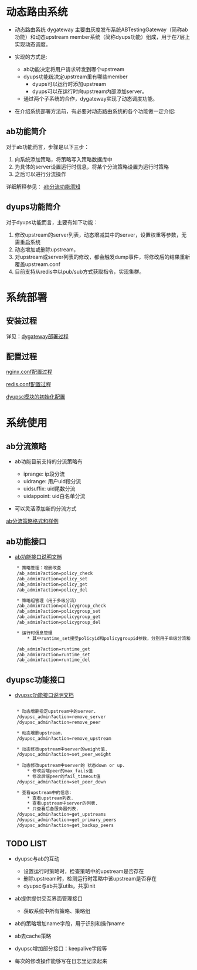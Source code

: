 
动态路由系统
=========================

* 动态路由系统 dygateway 主要由灰度发布系统ABTestingGateway（简称ab功能）和动态upstream member系统（简称dyups功能）组成，用于在7层上实现动态调度。     

* 实现的方式是:
    * ab功能决定将用户请求转发到哪个upstream
    * dyups功能统决定upstream里有哪些member
        * dyups可以运行时添加upstream
        * dyups可以在运行时向upstream内部添加server。
    * 通过两个子系统的合作，dygateway实现了动态调度功能。 


* 在介绍系统部署方法前，有必要对动态路由系统的各个功能做一定介绍:

ab功能简介
-------------------

对于ab功能而言，步骤是以下三步：

1. 向系统添加策略，将策略写入策略数据库中
1. 为具体的server设置运行时信息，将某个分流策略设置为运行时策略
1. 之后可以进行分流操作

详细解释参见： [ab分流功能须知](doc/ab功能须知.md)

dyups功能简介
----------------------

对于dyups功能而言，主要有如下功能：

1. 修改upstream的server列表，动态增减其中的server，设置权重等参数，无需重启系统
1. 动态增加或删除upstream，
1. 对upstream或server列表的修改，都会触发dump事件，将修改后的结果重新覆盖upstream.conf
1. 目前支持从redis中以pub/sub方式获取指令，实现集群。

系统部署
=========================

安装过程
-------------------

详见：[dygateway部署过程](doc/dygateway部署过程.md)

配置过程
------------------------

[nginx.conf配置过程](doc/nginx_conf_配置过程.md)  

[redis.conf配置过程](doc/redis_conf_配置过程.md)  

[dyupsc模块的初始化配置](doc/dyupsc模块的初始化配置.md)


系统使用
=========================

ab分流策略
-----------------

* ab功能目前支持的分流策略有
    * iprange: ip段分流
    * uidrange: 用户uid段分流
    * uidsuffix: uid尾数分流
    * uidappoint: uid白名单分流    

* 可以灵活添加新的分流方式

[ab分流策略格式和样例](doc/ab分流策略.md)

ab功能接口
------------------

* [ab功能接口说明文档](doc/ab功能接口使用介绍.md) 

```bash	
    * 策略管理：增删改查
    /ab_admin?action=policy_check
    /ab_admin?action=policy_set
    /ab_admin?action=policy_get
    /ab_admin?action=policy_del

    * 策略组管理（用于多级分流）
    /ab_admin?action=policygroup_check
    /ab_admin?action=policygroup_set
    /ab_admin?action=policygroup_get
    /ab_admin?action=policygroup_del

    * 运行时信息管理
        * 其中runtime_set接受policyid和policygroupid参数，分别用于单级分流和多级分流

    /ab_admin?action=runtime_get
    /ab_admin?action=runtime_set
    /ab_admin?action=runtime_del
```


dyupsc功能接口
------------------

* [dyupsc功能接口说明文档](doc/dyupsc功能接口使用介绍.md) 

```bash

    * 动态增删指定upstream中的server.
    /dyupsc_admin?action=remove_server
    /dyupsc_admin?action=remove_peer

    * 动态增删upstream.
    /dyupsc_admin?action=remove_upstream

    * 动态修改upstream中server的weight值.
    /dyupsc_admin?action=set_peer_weight
    
    * 动态修改upstream中server的 状态down or up.
        * 修改后端peer的max_fails值
        * 修改后端peer的fail_timeout值
    /dyupsc_admin?action=set_peer_down

    * 查看upstream中的信息: 
        * 查看upstream列表.
        * 查看upstream中server的列表.
        * 只查看后备服务器列表.
    /dyupsc_admin?action=get_upstreams
    /dyupsc_admin?action=get_primary_peers
    /dyupsc_admin?action=get_backup_peers
```

TODO LIST
----------------------------

* dyupsc与ab的互动
    * 设置运行时策略时，检查策略中的upstream是否存在
    * 删除upstream时，检测运行时策略中该upstream是否存在
    * dyupsc与ab共享utils，共享init

* ab提供提供交互界面管理接口
    * 获取系统中所有策略、策略组

* ab的策略增加name字段，用于识别和操作name

* ab去cache策略

* dyupsc增加部分接口：keepalive字段等

* 每次的修改操作能够写在日志里记录起来
